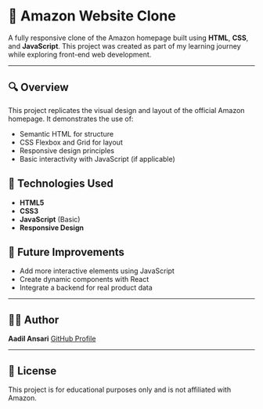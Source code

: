 
# 🛒 Amazon Website Clone

A fully responsive clone of the Amazon homepage built using **HTML**, **CSS**, and **JavaScript**. This project was created as part of my learning journey while exploring front-end web development.

---

## 🔍 Overview

This project replicates the visual design and layout of the official Amazon homepage. It demonstrates the use of:

- Semantic HTML for structure
- CSS Flexbox and Grid for layout
- Responsive design principles
- Basic interactivity with JavaScript (if applicable)


## 🧰 Technologies Used

- **HTML5**
- **CSS3**
- **JavaScript** (Basic)
- **Responsive Design**





## 📌 Future Improvements

* Add more interactive elements using JavaScript
* Create dynamic components with React
* Integrate a backend for real product data

---

## 🙋‍♂️ Author

**Aadil Ansari**
[GitHub Profile](https://github.com/aadil-ansari-rd)

---

## 📝 License

This project is for educational purposes only and is not affiliated with Amazon.

